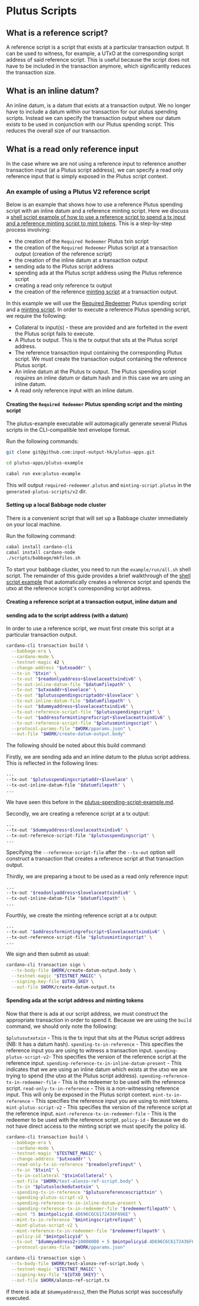 # Plutus Scripts

## What is a reference script?

A reference script is a script that exists at a particular transaction output. It can be used to witness, for example, a UTxO at the corresponding script address of said reference script. This is useful because the script does not have to be included in the transaction anymore, which significantly reduces the transaction size.

## What is an inline datum?

An inline datum, is a datum that exists at a transaction output. We no longer have to include a datum within our transaction for our plutus spending scripts. Instead we can specify the transaction output where our datum exists to be used in conjunction with our Plutus spending script. This reduces the overall size of our transaction.

## What is a read only reference input

In the case where we are not using a reference input to reference another transaction input (at a Plutus script address), we can specify a read only reference input that is simply exposed in the Plutus script context.

### An example of using a Plutus V2 reference script

Below is an example that shows how to use a reference Plutus spending script with an inline datum and a reference minting script. Here we discuss a [shell script example of how to use a reference script to spend a tx input and a reference minting script to mint tokens](scripts/plutus/example-babbage-script-usage.sh). This is a step-by-step process involving:

+ the creation of the `Required Redeemer` Plutus txin script
+ the creation of the `Required Redeemer` Plutus script at a transaction output (creation of the reference script)
+ the creation of the inline datum at a transaction output
+ sending ada to the Plutus script address
+ spending ada at the Plutus script address using the Plutus reference script
+ creating a read only reference tx output
+ the creation of the reference [minting script](scripts/plutus/scripts/v2) at a transaction output.

In this example we will use the [Required Redeemer](scripts/plutus/scripts/v2/required-redeemer.plutus) Plutus spending script and a [minting script](scripts/plutus/scripts/v2). In order to execute a reference Plutus spending script, we require the following:

- Collateral tx input(s) - these are provided and are forfeited in the event the Plutus script fails to execute.
- A Plutus tx output. This is the tx output that sits at the Plutus script address.
- The reference transaction input containing the corresponding Plutus script. We must create the transaction output containing the reference Plutus script.
- An inline datum at the Plutus tx output. The Plutus spending script requires an inline datum or datum hash and in this case we are using an inline datum.
- A read only reference input with an inline datum.

#### Creating the `Required Redeemer` Plutus spending script and the minting script

The plutus-example executable will automagically generate several Plutus scripts in the CLI-compatible text envelope format.

Run the following commands:

```bash
git clone git@github.com:input-output-hk/plutus-apps.git

cd plutus-apps/plutus-example

cabal run exe:plutus-example
```

This will output `required-redeemer.plutus` and `minting-script.plutus` in the `generated-plutus-scripts/v2` dir.

#### Setting up a local Babbage node cluster

There is a convenient script that will set up a Babbage cluster immediately on your local machine.

Run the following command:

```bash
cabal install cardano-cli
cabal install cardano-node
./scripts/babbage/mkfiles.sh
```

To start your babbage cluster, you need to run the `example/run/all.sh` shell script.
The remainder of this guide provides a brief walkthrough of the [shell script example](scripts/plutus/example-babbage-script-usage.sh) that automatically creates a reference script and spends the utxo at
the reference script's corresponding script address.

#### Creating a reference script at a transaction output, inline datum and
#### sending ada to the script address (with a datum)

In order to use a reference script, we must first create this script at a particular transaction output.

```bash
cardano-cli transaction build \
  --babbage-era \
  --cardano-mode \
  --testnet-magic 42 \
  --change-address "$utxoaddr" \
  --tx-in "$txin" \
  --tx-out "$readonlyaddress+$lovelaceattxindiv6" \
  --tx-out-inline-datum-file "$datumfilepath" \
  --tx-out "$utxoaddr+$lovelace" \
  --tx-out "$plutusspendingscriptaddr+$lovelace" \
  --tx-out-inline-datum-file "$datumfilepath" \
  --tx-out "$dummyaddress+$lovelaceattxindiv6" \
  --tx-out-reference-script-file "$plutusspendingscript" \
  --tx-out "$addressformintingrefscript+$lovelaceattxindiv6" \
  --tx-out-reference-script-file "$plutusmintingscript" \
  --protocol-params-file "$WORK/pparams.json" \
  --out-file "$WORK/create-datum-output.body"
```

The following should be noted about this build command:

Firstly, we are sending ada and an inline datum to the plutus script address. This is reflected in the following lines:

```bash
...
--tx-out "$plutusspendingscriptaddr+$lovelace" \
--tx-out-inline-datum-file "$datumfilepath" \
...
```

We have seen this before in the [plutus-spending-script-example.md](doc/reference/plutus/plutus-spending-script-example.md).

Secondly, we are creating a reference script at a tx output:

```bash
...
--tx-out "$dummyaddress+$lovelaceattxindiv6" \
--tx-out-reference-script-file "$plutusspendingscript" \
...
```

Specifying the `--reference-script-file` after the `--tx-out` option will construct a transaction that creates a reference script at that transaction output.

Thirdly, we are preparing a txout to be used as a read only reference input:

```bash
...
--tx-out "$readonlyaddress+$lovelaceattxindiv6" \
--tx-out-inline-datum-file "$datumfilepath" \
...
```

Fourthly, we create the minting reference script at a tx output:

```bash
...
--tx-out "$addressformintingrefscript+$lovelaceattxindiv6" \
--tx-out-reference-script-file "$plutusmintingscript" \
...
```

We sign and then submit as usual:

```bash
cardano-cli transaction sign \
  --tx-body-file $WORK/create-datum-output.body \
  --testnet-magic "$TESTNET_MAGIC" \
  --signing-key-file $UTXO_SKEY \
  --out-file $WORK/create-datum-output.tx
```


#### Spending ada at the script address and minting tokens

Now that there is ada at our script address, we must construct the appropriate transaction in order to spend it.
Because we are using the `build` command, we should only note the following:

`$plutusutxotxin` - This is the tx input that sits at the Plutus script address (NB: It has a datum hash).
`spending-tx-in-reference` - This specifies the reference input you are using to witness a transaction input.
`spending-plutus-script-v2`- This specifies the version of the reference script at the reference input.
`spending-reference-tx-in-inline-datum-present` - This indicates that we are using an inline datum which exists at the utxo we are trying to spend (the utxo at the Plutus script address).
`spending-reference-tx-in-redeemer-file` - This is the redeemer to be used with the reference script.
`read-only-tx-in-reference` - This is a non-witnessing reference input. This will only be exposed in the Plutus script context.
`mint-tx-in-reference` - This specifies the reference input you are using to mint tokens.
`mint-plutus-script-v2` - This specifies the version of the reference script at the reference input.
`mint-reference-tx-in-redeemer-file` - This is the redeemer to be used with the reference script.
`policy-id` - Because we do not have direct access to the minting script we must specify the policy id.


```bash
cardano-cli transaction build \
  --babbage-era \
  --cardano-mode \
  --testnet-magic "$TESTNET_MAGIC" \
  --change-address "$utxoaddr" \
  --read-only-tx-in-reference "$readonlyrefinput" \
  --tx-in "$txin1" \
  --tx-in-collateral "$txinCollateral" \
  --out-file "$WORK/test-alonzo-ref-script.body" \
  --tx-in "$plutuslockedutxotxin" \
  --spending-tx-in-reference "$plutusreferencescripttxin" \
  --spending-plutus-script-v2 \
  --spending-reference-tx-in-inline-datum-present \
  --spending-reference-tx-in-redeemer-file "$redeemerfilepath" \
  --mint "5 $mintpolicyid.4D696C6C6172436F696E" \
  --mint-tx-in-reference "$mintingscriptrefinput" \
  --mint-plutus-script-v2 \
  --mint-reference-tx-in-redeemer-file "$redeemerfilepath" \
  --policy-id "$mintpolicyid" \
  --tx-out "$dummyaddress2+10000000 + 5 $mintpolicyid.4D696C6C6172436F696E" \
  --protocol-params-file "$WORK/pparams.json"

cardano-cli transaction sign \
  --tx-body-file $WORK/test-alonzo-ref-script.body \
  --testnet-magic "$TESTNET_MAGIC" \
  --signing-key-file "${UTXO_SKEY}" \
  --out-file $WORK/alonzo-ref-script.tx
```

If there is ada at `$dummyaddress2`, then the Plutus script was successfully executed.


